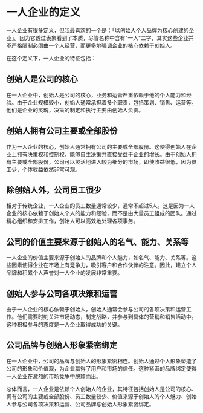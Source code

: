 # 一人企业的定义

一人企业有很多定义，但我最喜欢的一个是：「以创始人个人品牌为核心创建的企业」。因为它透过表象看到了本质，尽管名称中含有"一人"二字，其实这些企业并不严格限制必须由一个人经营，而更多地强调企业的核心依赖于创始人。

在这个定义下，一人企业的特征包括：

## 创始人是公司的核心

在一人企业中，创始人是公司的核心，业务和运营严重依赖于他的个人能力和经验。由于企业规模较小，创始人通常承担着多个职责，包括策划、销售、运营等。他们是企业的灵魂，决策的制定和执行主要由创始人负责。

## 创始人拥有公司主要或全部股份

作为一人企业的核心，创始人通常拥有公司的主要或全部股份。这使得创始人在企业上拥有决策权和控制权，能够自主决策并直接受益于企业的增长。由于创始人拥有主要或全部股份，公司可以灵活地进入较为细分的市场，即使收益很低，因为员工少，个体收益依然非常可观。

## 除创始人外，公司员工很少

相对于传统企业，一人企业的员工数量通常较少，通常不超过5人。这是因为一人企业的核心依赖于创始人个人的能力和经验，而不是由大量员工组成的团队。通过精心组织和安排工作，创始人可以高效地处理各项事务。

## 公司的价值主要来源于创始人的名气、能力、关系等

一人企业的价值主要来源于创始人的品牌和个人魅力，如名气、能力、关系等。这些因素使得企业在市场上有竞争力，吸引客户和合作伙伴的注意。因此，建立个人品牌和积累个人声誉对一人企业的发展非常重要。

## 创始人参与公司各项决策和运营

由于一人企业的核心依赖于创始人，创始人通常会参与公司的各项决策和运营工作。他们需要时刻关注市场动态，制定战略，并参与到具体的营销和销售活动中。这种积极参与的态度是一人企业取得成功的关键。

## 公司品牌与创始人形象紧密绑定

在一人企业中，公司的品牌与创始人的形象紧密相连。创始人通过个人形象塑造了公司的形象和价值观，为企业赢得了用户和市场的信任。这种紧密的品牌绑定使得一人企业在激烈的市场竞争中脱颖而出。

总体而言，一人企业是依赖个人创始人的企业，其特征包括创始人是公司的核心、拥有公司的主要或全部股份、员工数量较少、价值来源于创始人的个人魅力、创始人参与公司各项决策和运营、公司品牌与创始人形象紧密绑定。